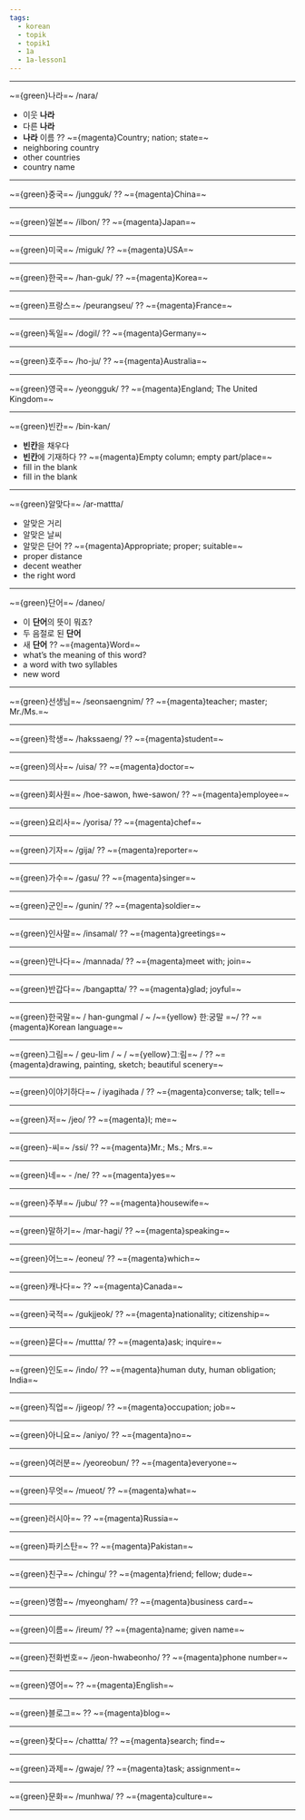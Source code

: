 ```yaml
---
tags:
  - korean
  - topik
  - topik1
  - 1a
  - 1a-lesson1
---
```

---

~={green}나라=~
/nara/
- 이웃 **나라**
- 다른 **나라**
- **나라** 이름
??
~={magenta}Country; nation; state=~
- neighboring country
- other countries
- country name

---

~={green}중국=~
/jungguk/
??
~={magenta}China=~

---

~={green}일본=~
/ilbon/
??
~={magenta}Japan=~

---

~={green}미국=~
/miguk/
??
~={magenta}USA=~

---

~={green}한국=~
/han-guk/
??
~={magenta}Korea=~

---

~={green}프랑스=~
/peurangseu/
??
~={magenta}France=~

---

~={green}독일=~
/dogil/
??
~={magenta}Germany=~

---

~={green}호주=~
/ho-ju/
??
~={magenta}Australia=~

---

~={green}영국=~
/yeongguk/
??
~={magenta}England; The United Kingdom=~

---

~={green}빈칸=~
/bin-kan/
- **빈칸**을 채우다
- **빈칸**에 기재하다
??
~={magenta}Empty column; empty part/place=~
- fill in the blank
- fill in the blank

---

~={green}알맞다=~
/ar-mattta/
- 알맞은 거리
- 알맞은 날씨
- 알맞은 단어
??
~={magenta}Appropriate; proper; suitable=~
- proper distance
- decent weather
- the right word

---

~={green}단어=~
/daneo/
- 이 **단어**의 뜻이 뭐죠?
- 두 음절로 된 **단어**
- 새 **단어**
??
~={magenta}Word=~
- what’s the meaning of this word?
- a word with two syllables
- new word

---

~={green}선생님=~
/seonsaengnim/
??
~={magenta}teacher; master; Mr./Ms.=~

---

~={green}학생=~
/hakssaeng/
??
~={magenta}student=~

---

~={green}의사=~
/uisa/
??
~={magenta}doctor=~

---

~={green}회사원=~
/hoe-sawon, hwe-sawon/
??
~={magenta}employee=~

---

~={green}요리사=~
/yorisa/
??
~={magenta}chef=~

---

~={green}기자=~
/gija/
??
~={magenta}reporter=~

---

~={green}가수=~
/gasu/
??
~={magenta}singer=~

---

~={green}군인=~
/gunin/
??
~={magenta}soldier=~

---

~={green}인사말=~
/insamal/
??
~={magenta}greetings=~

---

~={green}만나다=~
/mannada/
??
~={magenta}meet with; join=~

---

~={green}반갑다=~
/bangaptta/
??
~={magenta}glad; joyful=~

---

~={green}한국말=~
/ han-gungmal / ~ /~={yellow} 한ː궁말 =~/
??
~={magenta}Korean language=~

---

~={green}그림=~
/ geu-lim / ~ / ~={yellow}그ː림=~ /
??
~={magenta}drawing, painting, sketch; beautiful scenery=~

---

~={green}이야기하다=~
/ iyagihada /
??
~={magenta}converse; talk; tell=~

---

~={green}저=~
/jeo/
??
~={magenta}I; me=~

---

~={green}-씨=~
/ssi/
??
~={magenta}Mr.; Ms.; Mrs.=~

---

~={green}네=~ - /ne/
??
~={magenta}yes=~

---

~={green}주부=~
/jubu/
??
~={magenta}housewife=~

---

~={green}말하기=~
/mar-hagi/
??
~={magenta}speaking=~

---

~={green}어느=~
/eoneu/
??
~={magenta}which=~

---

~={green}캐나다=~
??
~={magenta}Canada=~

---

~={green}국적=~
/gukjjeok/
??
~={magenta}nationality; citizenship=~

---

~={green}묻다=~
/muttta/
??
~={magenta}ask; inquire=~

---

~={green}인도=~
/indo/
??
~={magenta}human duty, human obligation; India=~

---

~={green}직업=~
/jigeop/
??
~={magenta}occupation; job=~

---

~={green}아니요=~
/aniyo/
??
~={magenta}no=~

---

~={green}여러분=~
/yeoreobun/
??
~={magenta}everyone=~

---

~={green}무엇=~
/mueot/
??
~={magenta}what=~

---

~={green}러시아=~
??
~={magenta}Russia=~

---

~={green}파키스탄=~
??
~={magenta}Pakistan=~

---

~={green}친구=~
/chingu/
??
~={magenta}friend; fellow; dude=~

---

~={green}명함=~
/myeongham/
??
~={magenta}business card=~

---

~={green}이름=~
/ireum/
??
~={magenta}name; given name=~

---

~={green}전화번호=~
/jeon-hwabeonho/
??
~={magenta}phone number=~

---

~={green}영어=~
??
~={magenta}English=~

---

~={green}블로그=~
??
~={magenta}blog=~

---

~={green}찾다=~
/chattta/
??
~={magenta}search; find=~

---

~={green}과제=~
/gwaje/
??
~={magenta}task; assignment=~

---

~={green}문화=~
/munhwa/
??
~={magenta}culture=~

---



